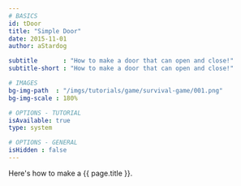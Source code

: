 ```yaml
---
# BASICS
id: tDoor
title: "Simple Door"
date: 2015-11-01
author: aStardog

subtitle       : "How to make a door that can open and close!"
subtitle-short : "How to make a door that can open and close!"

# IMAGES
bg-img-path  : "/imgs/tutorials/game/survival-game/001.png"
bg-img-scale : 180%

# OPTIONS - TUTORIAL
isAvailable: true
type: system

# OPTIONS - GENERAL
isHidden : false
---
```


Here's how to make a {{ page.title }}.